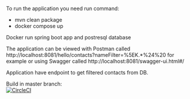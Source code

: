 
To run the application you need run command:
- mvn clean package
- docker compose up

Docker run spring boot app and postresql database




The application can be viewed with Postman called http://localhost:8081/hello/contacts?nameFilter=%5EK.*%24%20 for example or using Swagger called http://localhost:8081/swagger-ui.html#/

Application have endpoint to get filtered contacts from DB.

Build in master branch:  
[![CircleCI](https://circleci.com/gh/circleci/circleci-docs.svg?style=svg)](https://app.circleci.com/pipelines/github/HORA23/Khoroshev_test?branch=master)
